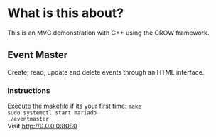 # What is this about?    
This is an MVC demonstration with C++ using the CROW framework.     

## Event Master     
Create, read, update and delete events through an HTML interface.

### Instructions    
Execute the makefile if its your first time: `make`      
`sudo systemctl start mariadb`    
`./eventmaster`   
Visit http://0.0.0.0:8080
